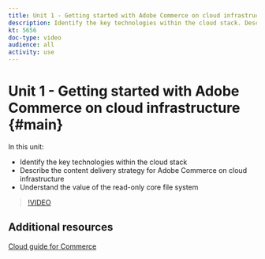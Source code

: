 ```yaml
---
title: Unit 1 - Getting started with Adobe Commerce on cloud infrastructure
description: Identify the key technologies within the cloud stack​. Describe the content delivery strategy for Adobe Commerce. Understand the value of the read-only core file system.
kt: 5656
doc-type: video
audience: all
activity: use
---
```


# Unit 1 - Getting started with Adobe Commerce on cloud infrastructure {#main}

In this unit:

- Identify the key technologies within the cloud stack​
- Describe the content delivery strategy for Adobe Commerce on cloud infrastructure
- Understand the value of the read-only core file system

>[!VIDEO](https://video.tv.adobe.com/v/35298?quality=12&learn=on)

## Additional resources

[Cloud guide for Commerce](https://devdocs.magento.com/cloud/bk-cloud.html)